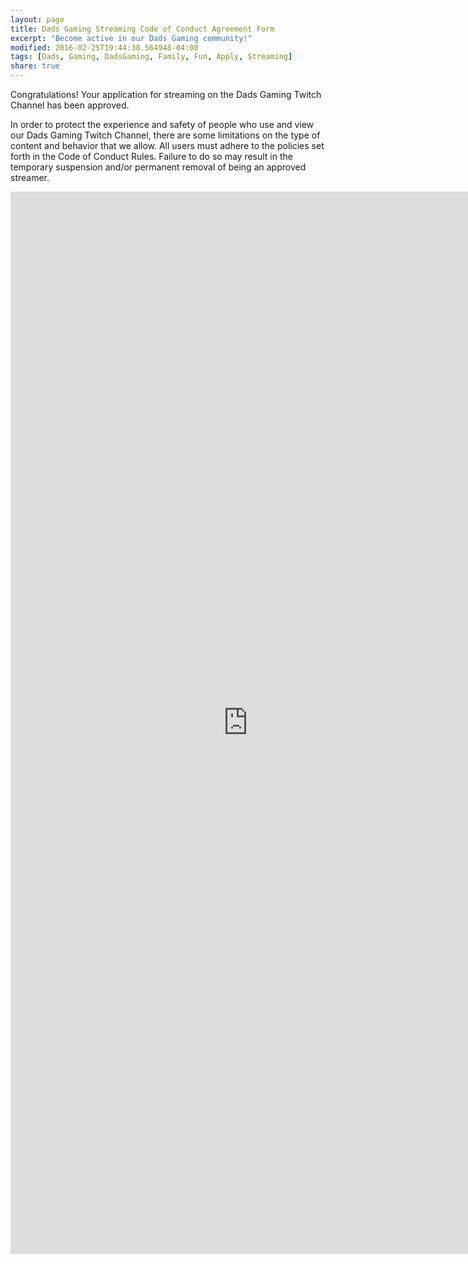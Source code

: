 ```yaml
---
layout: page
title: Dads Gaming Streaming Code of Conduct Agreement Form
excerpt: "Become active in our Dads Gaming community!"
modified: 2016-02-25T19:44:38.564948-04:00
tags: [Dads, Gaming, DadsGaming, Family, Fun, Apply, Streaming]
share: true
---
```


Congratulations! Your application for streaming on the Dads Gaming Twitch Channel has been approved.

In order to protect the experience and safety of people who use and view our Dads Gaming Twitch Channel, there are some limitations on the type of content and behavior that we allow. All users must adhere to the policies set forth in the Code of Conduct Rules. Failure to do so may result in the temporary suspension and/or permanent removal of being an approved streamer.

<iframe src="https://docs.google.com/forms/d/1yqI_1uKyM-wJznK6z2qilDs4lwWxyXFejCFglqT943Q/viewform?embedded=true" width="760" height="1700" frameborder="0" marginheight="0" marginwidth="0">Loading...</iframe>
